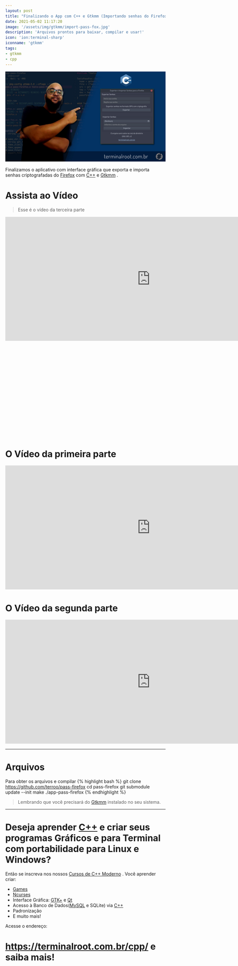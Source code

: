 ```yaml
---
layout: post
title: "Finalizando o App com C++ e Gtkmm (Importando senhas do Firefox)"
date: 2021-05-02 11:17:20
image: '/assets/img/gtkmm/import-pass-fox.jpg'
description: 'Arquivos prontos para baixar, compilar e usar!'
icon: 'ion:terminal-sharp'
iconname: 'gtkmm'
tags:
- gtkmm
- cpp
---
```


![Finalizando o App com C++ e Gtkmm (Importando senhas do Firefox)](/assets/img/gtkmm/import-pass-fox.jpg)

Finalizamos o aplicativo com interface gráfica que exporta e importa senhas criptografadas do [Firefox](https://terminalroot.com.br/2014/09/complementos-uteis-para-firefox.html) com [C++](https://terminalroot.com.br/cpp) e [Gtkmm](https://terminalroot.com.br/tags#gtkmm) .

# Assista ao Vídeo
> Esse é o vídeo da terceira parte

<iframe width="910" height="390" src="https://www.youtube.com/embed/IP-kZ0fU7Ds" frameborder="0" allow="accelerometer; autoplay; encrypted-media; gyroscope; picture-in-picture" allowfullscreen></iframe>

<!-- QUADRADO -->
<script async src="//pagead2.googlesyndication.com/pagead/js/adsbygoogle.js"></script>
<ins class="adsbygoogle"
style="display:inline-block;width:336px;height:280px"
data-ad-client="ca-pub-2838251107855362"
data-ad-slot="5351066970"></ins>
<script>
(adsbygoogle = window.adsbygoogle || []).push({});
</script>


# O Vídeo da primeira parte
<iframe width="910" height="390" src="https://www.youtube.com/embed/83vtYDbvB1Q" frameborder="0" allow="accelerometer; autoplay; encrypted-media; gyroscope; picture-in-picture" allowfullscreen></iframe>

# O Vídeo da segunda parte
<iframe width="910" height="390" src="https://www.youtube.com/embed/bdExgjQUi9U" frameborder="0" allow="accelerometer; autoplay; encrypted-media; gyroscope; picture-in-picture" allowfullscreen></iframe>

---

# Arquivos
Para obter os arquivos e compilar
{% highlight bash %}
git clone https://github.com/terroo/pass-firefox
cd pass-firefox
git submodule update --init
make
./app-pass-firefox
{% endhighlight %}
> Lembrando que você precisará do [Gtkmm](https://terminalroot.com.br/tags#gtkmm) instalado no seu sistema.

---

# Deseja aprender [C++](https://terminalroot.com.br/cpp/) e criar seus programas Gráficos e para Terminal com portabilidade para Linux e Windows?
Então se inscreva nos nossos [Cursos de C++ Moderno](https://terminalroot.com.br/cpp/) . Você aprender criar:
- [Games](https://terminalroot.com.br/tags#games)
- [Ncurses](https://terminalroot.com.br/2021/02/crie-programas-graficos-no-terminal-com-cpp-e-ncurses.html)
- Interface Gráfica: [GTK+](https://terminalroot.com.br/2020/08/anjuta-o-melhor-ide-para-c-com-gtkmm.html) e [Qt](https://terminalroot.com.br/2021/02/gerencie-suas-contas-financeiras-pessoais-com-terminal-finances.html)
- Acesso à Banco de Dados([MySQL](https://terminalroot.com.br/mysql/) e SQLite) via [C++](https://terminalroot.com.br/cpp/)
- Padronização
- E muito mais!

Acesse o endereço:
# <https://terminalroot.com.br/cpp/> e saiba mais!

